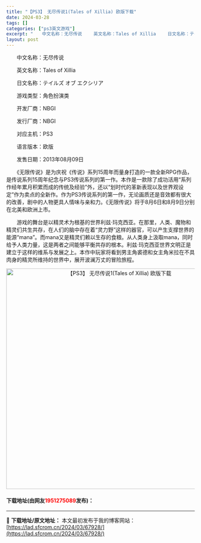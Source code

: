 ```yaml
---
title: "【PS3】 无尽传说1(Tales of Xillia) 欧版下载"
date: 2024-03-28
tags: []
categories: ["ps3英文游戏"]
excerpt: "　　中文名称：无尽传说 　　英文名称：Tales of Xillia 　　日文名称：テイルズ オブ エクシリア 　　游戏类型：角色扮演类 　　开发厂商：NBGI 　　发行厂商：NBGI 　　对应主机：PS3 　　语言版本：欧版 　　发售日期：2013年08月09日 　　《无限传说》是为庆祝《传说》系&hellip;"
layout: post
---
```


 <p>　　中文名称：无尽传说</p> <p>　　英文名称：Tales of Xillia</p> <p>　　日文名称：テイルズ オブ エクシリア</p> <p>　　游戏类型：角色扮演类</p> <p>　　开发厂商：NBGI</p> <p>　　发行厂商：NBGI</p> <p>　　对应主机：PS3</p> <p>　　语言版本：欧版</p> <p>　　发售日期：2013年08月09日</p> <p>　　《无限传说》是为庆祝《传说》系列15周年而量身打造的一款全新RPG作品，是传说系列15周年纪念与PS3传说系列的第一作。本作是一款除了成功活用&ldquo;系列作经年累月积累而成的传统及经验&rdquo;外，还以&ldquo;划时代的革新表现以及世界观设定&rdquo;作为卖点的全新作。作为PS3传说系列的第一作，无论画质还是音效都有很大的改善，剧中的人物更具人情味与亲和力。《无限传说》将于8月6日和8月9日分别在北美和欧洲上市。</p> <p>　　游戏的舞台是以精灵术为根基的世界利兹&middot;玛克西亚。在那里，人类、魔物和精灵们共生共存，在人们的脑中存在着&ldquo;灵力野&rdquo;这样的器官，可以产生支撑世界的能源&ldquo;mana&rdquo;。而mana又是精灵们赖以生存的食粮。从人类身上汲取mana，同时给予人类力量，这是两者之间能够平衡共存的根本。利兹&middot;玛克西亚世界文明正是建立于这样的维系与发展之上。本作中玩家将看到男主角裘德和女主角米拉在不具肉身的精灵所维持的世界中，展开波澜万丈的冒险旅程。</p> <p align="center"><img align="" border="0" src="https://lad.sfcrom.cn/wp-content/uploads/2024/03/20240328_66051b9c70249.webp" width="589" alt="【PS3】 无尽传说1(Tales of Xillia) 欧版下载" /></p> <p><h4>下载地址(由网友<font color="red">1951275089</font>发布)：</h4></p> 

---
📖 **下载地址/原文地址：** 本文最初发布于我的博客网站：[https://lad.sfcrom.cn/2024/03/67928/](https://lad.sfcrom.cn/2024/03/67928/)

